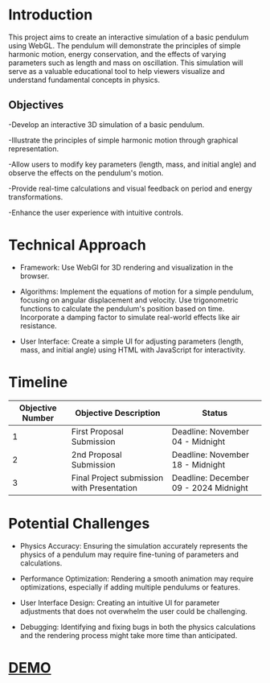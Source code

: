 # Introduction
This project aims to create an interactive simulation of a basic pendulum using WebGL. The pendulum will demonstrate the principles of simple harmonic motion, energy conservation, and the effects of varying parameters such as length and mass on oscillation. This simulation will serve as a valuable educational tool to help viewers visualize and understand fundamental concepts in physics.

## Objectives
-Develop an interactive 3D simulation of a basic pendulum.

-Illustrate the principles of simple harmonic motion through graphical representation.

-Allow users to modify key parameters (length, mass, and initial angle) and observe the effects on the pendulum's motion.

-Provide real-time calculations and visual feedback on period and energy transformations.

-Enhance the user experience with intuitive controls.

# Technical Approach
- Framework: Use WebGl for 3D rendering and visualization in the browser.
  
- Algorithms: Implement the equations of motion for a simple pendulum, focusing on angular displacement and velocity.
Use trigonometric functions to calculate the pendulum's position based on time.
Incorporate a damping factor to simulate real-world effects like air resistance.

- User Interface: Create a simple UI for adjusting parameters (length, mass, and initial angle) using HTML with JavaScript for interactivity.

# Timeline

| Objective Number | Objective Description                                     | Status      |
|------------------|----------------------------------------------------------|-------------|
| 1                | First Proposal Submission                                 | Deadline: November 04 - Midnight   |
| 2                | 2nd Proposal Submission                                   | Deadline: November 18 - Midnight   |
| 3                | Final Project submission with Presentation                | Deadline: December 09 - 2024 Midnight   |

# Potential Challenges

- Physics Accuracy: Ensuring the simulation accurately represents the physics of a pendulum may require fine-tuning of parameters and calculations.

- Performance Optimization: Rendering a smooth animation may require optimizations, especially if adding multiple pendulums or features.
- User Interface Design: Creating an intuitive UI for parameter adjustments that does not overwhelm the user could be challenging.
- Debugging: Identifying and fixing bugs in both the physics calculations and the rendering process might take more time than anticipated.

# [DEMO](https://phet.colorado.edu/sims/html/pendulum-lab/latest/pendulum-lab_en.html)

